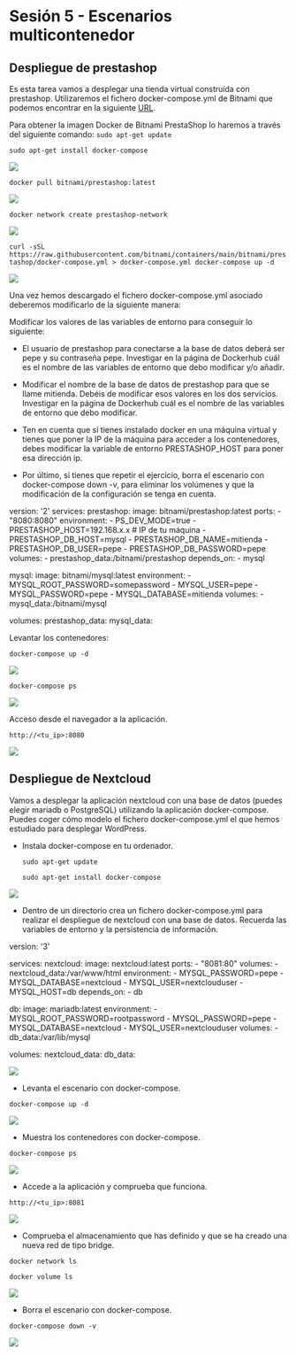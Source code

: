 # Sesión 5 - Escenarios multicontenedor

## Despliegue de prestashop

Es esta tarea vamos a desplegar una tienda virtual construída con prestashop. Utilizaremos el fichero docker-compose.yml de Bitnami que podemos encontrar en la siguiente [URL](https://hub.docker.com/r/bitnami/prestashop).

Para obtener la imagen Docker de Bitnami PrestaShop lo haremos a través del siguiente comando:
`sudo apt-get update`

`sudo apt-get install docker-compose`

![](/Images/img.png)


`docker pull bitnami/prestashop:latest`

![](/Images/img.png)

`docker network create prestashop-network`

![](/Images/img.png)

`curl -sSL https://raw.githubusercontent.com/bitnami/containers/main/bitnami/prestashop/docker-compose.yml > docker-compose.yml
docker-compose up -d`

![](/Images/img.png)

Una vez hemos descargado el fichero docker-compose.yml asociado deberemos modificarlo de la siguiente manera:

Modificar los valores de las variables de entorno para conseguir lo siguiente:

* El usuario de prestashop para conectarse a la base de datos deberá ser pepe y su contraseña pepe. Investigar en la página de Dockerhub cuál es el nombre de las variables de entorno que debo modificar y/o añadir.
  
* Modificar el nombre de la base de datos de prestashop para que se llame mitienda. Debéis de modificar esos valores en los dos servicios. Investigar en la página de Dockerhub cuál es el nombre de las variables de entorno que debo modificar.
  
* Ten en cuenta que si tienes instalado docker en una máquina virtual y tienes que poner la IP de la máquina para acceder a los contenedores, debes modificar la variable de entorno PRESTASHOP_HOST para poner esa dirección ip.
  
* Por último, si tienes que repetir el ejercicio, borra el escenario con docker-compose down -v, para eliminar los volúmenes y que la modificación de la configuración se tenga en cuenta.

version: '2'
services:
  prestashop:
    image: bitnami/prestashop:latest
    ports:
      - "8080:8080"
    environment:
      - PS_DEV_MODE=true
      - PRESTASHOP_HOST=192.168.x.x  # IP de tu máquina
      - PRESTASHOP_DB_HOST=mysql
      - PRESTASHOP_DB_NAME=mitienda
      - PRESTASHOP_DB_USER=pepe
      - PRESTASHOP_DB_PASSWORD=pepe
    volumes:
      - prestashop_data:/bitnami/prestashop
    depends_on:
      - mysql

  mysql:
    image: bitnami/mysql:latest
    environment:
      - MYSQL_ROOT_PASSWORD=somepassword
      - MYSQL_USER=pepe
      - MYSQL_PASSWORD=pepe
      - MYSQL_DATABASE=mitienda
    volumes:
      - mysql_data:/bitnami/mysql

volumes:
  prestashop_data:
  mysql_data:


Levantar los contenedores:

`docker-compose up -d`

![](/Images/img.png)

`docker-compose ps`

![](/Images/img.png)

Acceso desde el navegador a la aplicación.

`http://<tu_ip>:8080`

![](/Images/img.png)


## Despliegue de Nextcloud

Vamos a desplegar la aplicación nextcloud con una base de datos (puedes elegir mariadb o PostgreSQL) utilizando la aplicación docker-compose. Puedes coger cómo modelo el fichero docker-compose.yml el que hemos estudiado para desplegar WordPress.

* Instala docker-compose en tu ordenador.

  `sudo apt-get update`
  
  `sudo apt-get install docker-compose`

![](/Images/img.png)

  
* Dentro de un directorio crea un fichero docker-compose.yml para realizar el despliegue de nextcloud con una base de datos. Recuerda las variables de entorno y la persistencia de información.

version: '3'

services:
  nextcloud:
    image: nextcloud:latest
    ports:
      - "8081:80"
    volumes:
      - nextcloud_data:/var/www/html
    environment:
      - MYSQL_PASSWORD=pepe
      - MYSQL_DATABASE=nextcloud
      - MYSQL_USER=nextclouduser
      - MYSQL_HOST=db
    depends_on:
      - db

  db:
    image: mariadb:latest
    environment:
      - MYSQL_ROOT_PASSWORD=rootpassword
      - MYSQL_PASSWORD=pepe
      - MYSQL_DATABASE=nextcloud
      - MYSQL_USER=nextclouduser
    volumes:
      - db_data:/var/lib/mysql

volumes:
  nextcloud_data:
  db_data:

![](/Images/img.png)

* Levanta el escenario con docker-compose.

`docker-compose up -d`

![](/Images/img.png)

* Muestra los contenedores con docker-compose.

`docker-compose ps`

![](/Images/img.png)

* Accede a la aplicación y comprueba que funciona.

`http://<tu_ip>:8081`

![](/Images/img.png)

* Comprueba el almacenamiento que has definido y que se ha creado una nueva red de tipo bridge.

`docker network ls`

`docker volume ls`

![](/Images/img.png)


* Borra el escenario con docker-compose.

`docker-compose down -v`

![](/Images/img.png)

